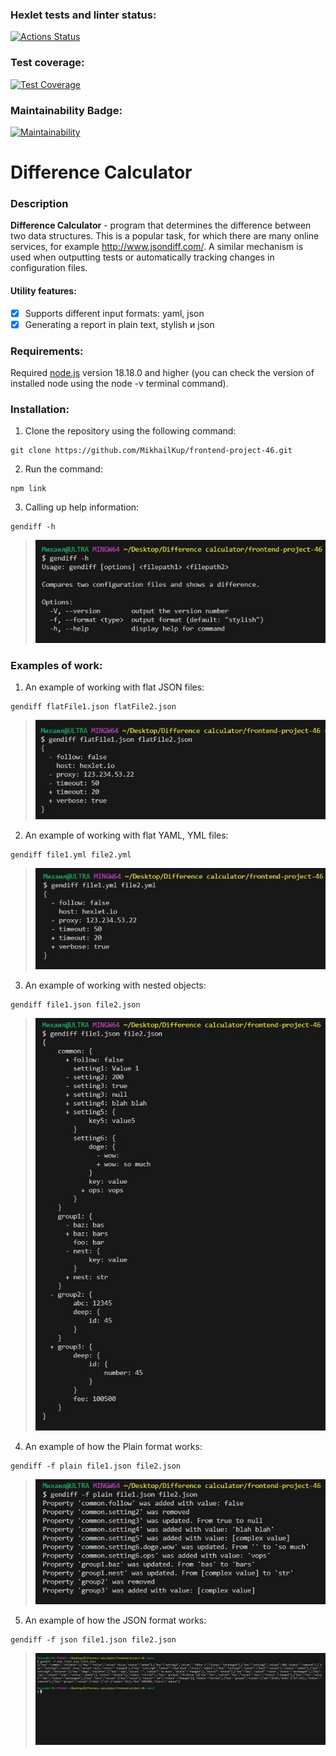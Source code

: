### Hexlet tests and linter status:

[![Actions Status](https://github.com/MikhailKup/frontend-project-46/actions/workflows/hexlet-check.yml/badge.svg)](https://github.com/MikhailKup/frontend-project-46/actions)

### Test coverage:

[![Test Coverage](https://api.codeclimate.com/v1/badges/924e266fc9b4370101a2/test_coverage)](https://codeclimate.com/github/MikhailKup/frontend-project-46/test_coverage)

### Maintainability Badge:

[![Maintainability](https://api.codeclimate.com/v1/badges/924e266fc9b4370101a2/maintainability)](https://codeclimate.com/github/MikhailKup/frontend-project-46/maintainability)

# Difference Calculator

### Description

**Difference Calculator** - program that determines the difference between two data structures. This is a popular task, for which there are many online services, for example http://www.jsondiff.com/. A similar mechanism is used when outputting tests or automatically tracking changes in configuration files.

#### Utility features:

- [x] Supports different input formats: yaml, json
- [x] Generating a report in plain text, stylish и json

### Requirements:

Required [node.js](https://nodejs.org/en) version 18.18.0 and higher (you can check the version of installed node using the node -v terminal command).

### Installation:

1. Clone the repository using the following command:

```
git clone https://github.com/MikhailKup/frontend-project-46.git
```

2. Run the command:

```
npm link
```

3. Calling up help information:

```
gendiff -h
```

> ![Running gendiff -h](/demo/Picture1.jpg)

### Examples of work:

1. An example of working with flat JSON files:

```
gendiff flatFile1.json flatFile2.json
```

> ![Running gendiff flatFile1.json flatFile2.json](/demo/Picture2.jpg)

2. An example of working with flat YAML, YML files:

```
gendiff file1.yml file2.yml
```

> ![Running gendiff file1.yml file2.yml](/demo/Picture3.jpg)

3. An example of working with nested objects:

```
gendiff file1.json file2.json
```

> ![Running gendiff file1.json file2.json](/demo/Picture4.jpg)

4. An example of how the Plain format works:

```
gendiff -f plain file1.json file2.json
```

> ![Running gendiff -f plain file1.json file2.json](/demo/Picture5.jpg)

5. An example of how the JSON format works:

```
gendiff -f json file1.json file2.json
```

> ![Running gendiff -f json file1.json file2.json](/demo/Picture6.jpg)
